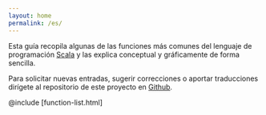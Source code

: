```yaml
---
layout: home
permalink: /es/
---
```


Esta guía recopila algunas de las funciones más comunes del lenguaje de
programación [Scala] y las explica conceptual y gráficamente de forma sencilla.

Para solicitar nuevas entradas, sugerir correcciones o aportar traducciones
dirígete al repositorio de este proyecto en [Github].

@include [function-list.html]

[Scala]: https://www.scala-lang.org/
[Github]: https://github.com/superruzafa/visual-scala-reference
